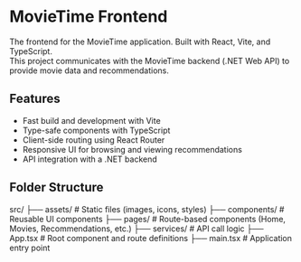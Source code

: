 # MovieTime Frontend

The frontend for the MovieTime application. Built with React, Vite, and TypeScript.  
This project communicates with the MovieTime backend (.NET Web API) to provide movie data and recommendations.

## Features
- Fast build and development with Vite
- Type-safe components with TypeScript
- Client-side routing using React Router
- Responsive UI for browsing and viewing recommendations
- API integration with a .NET backend

## Folder Structure
src/
├── assets/ # Static files (images, icons, styles)
├── components/ # Reusable UI components
├── pages/ # Route-based components (Home, Movies, Recommendations, etc.)
├── services/ # API call logic
├── App.tsx # Root component and route definitions
├── main.tsx # Application entry point
